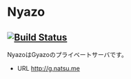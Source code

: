 # Nyazo
## [![Build Status](https://secure.travis-ci.org/natsumesou/gyazo_server.png)](http://travis-ci.org/natsumesou/gyazo_server)

NyazoはGyazoのプライベートサーバです。

- URL http://g.natsu.me

